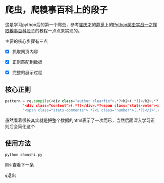 爬虫，爬糗事百科上的段子
=========================

这是学习python后的第一个爬虫，参考[崔庆才](http://weibo.com/cuiqingcai/profile?s=6cm7D0)的[静觅](http://cuiqingcai.com/)上的[Python爬虫实战一之爬取糗事百科段子](http://cuiqingcai.com/990.html)的教程一点点来实现的。

主要的核心步骤有三点

 - [x] 抓取网页内容
 - [x] 正则匹配到数据
 - [x] 完整的展示过程


## 核心正则
```python
pattern = re.compile(<div class="author clearfix">.*?<h2>(.*?)</h2>.*?'+
        '<div class="content">(.*?)</div>.*?<span class="stats-vote"><i class="number">(.*?)</i>.*?'+
        '<span class="stats-comments">.*?<i class="number">(.*?)</i>',re.S')
```
虽然看着很长其实就是把整个数据的html表示了一次而已，当然后面深入学习正则后会简化这个

## 使用方法
```python
python choushi.py
```

`回车`查看下一条

`q`退出

    
